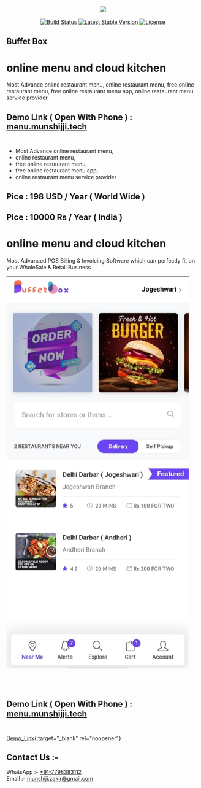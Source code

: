 <p align="center"><img src="https://menu.munshijji.tech/assets/img/logos/logo.png" width="150"></p>

<p align="center">
<a href="#"><img src="https://travis-ci.org/laravel/framework.svg" alt="Build Status"></a>
<!--<a href="#"><img src="https://poser.pugx.org/laravel/framework/d/total.svg" alt="Total Bills"></a>-->
<a href="#"><img src="https://poser.pugx.org/laravel/framework/v/stable.svg" alt="Latest Stable Version"></a>
<a href="#"><img src="https://poser.pugx.org/laravel/framework/license.svg" alt="License"></a>
</p>

## Buffet Box  

# online menu and cloud kitchen 
Most Advance online restaurant menu, online restaurant menu, free online restaurant menu, free online restaurant menu app, online restaurant menu service provider

## Demo Link ( Open With Phone ) : <a href="https://menu.munshijji.tech" target="_blank">menu.munshijji.tech</a> <br><br>

- Most Advance online restaurant menu, 
- online restaurant menu, 
- free online restaurant menu, 
- free online restaurant menu app, 
- online restaurant menu service provider

## Pice : 198 USD / Year ( World Wide )
## Pice : 10000 Rs / Year ( India )



# online menu and cloud kitchen
Most Advanced POS Billing & Invoicing Software which can perfectly fit on your WholeSale &amp; Retail Business

<a href=""><img src="https://github.com/munshiji/online-menu-and-cloud-kitchen/blob/main/1.jpeg?raw=true"  alt="Online Menu"></a> 

<br><br>
## Demo Link ( Open With Phone ) : <a href="https://menu.munshijji.tech" target="_blank">menu.munshijji.tech</a> <br><br>

[Demo_Link](http://stackoverflow.com){:target="_blank" rel="noopener"}



## Contact Us :- 

WhatsApp :- <a href="https://web.whatsapp.com/send?phone=917798383112" target="_blank" >+91-7798383112</a>
<br>
Email :- <a href="mailto:munshiji.zakir@gmail.com" target="_blank" >munshiji.zakir@gmail.com</a> 
